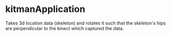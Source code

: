 # kitmanApplication

Takes 3d location data (skeleton) and rotates it such that the skeleton's hips are perpendicular to the kinect which captured the data.
